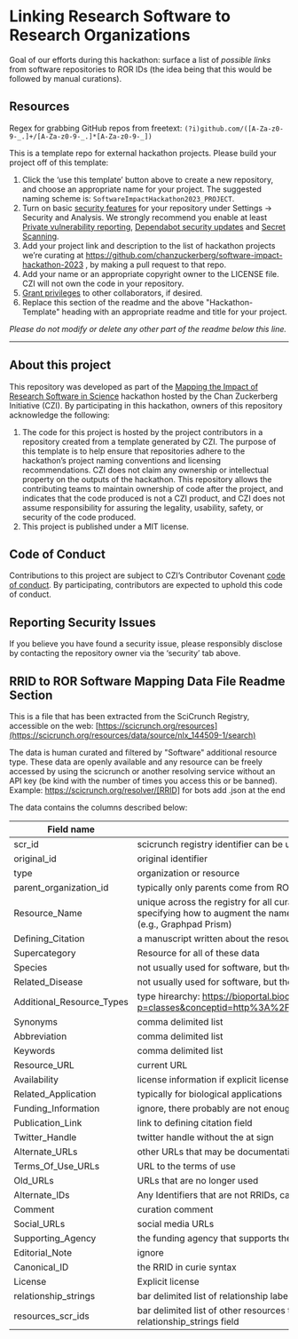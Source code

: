 # Linking Research Software to Research Organizations

Goal of our efforts during this hackathon: surface a list of _possible links_ from software repositories to ROR IDs (the idea being that this would be followed by manual curations).

## Resources

Regex for grabbing GitHub repos from freetext: `(?i)github.com/([A-Za-z0-9-_.]+/[A-Za-z0-9-_.]*[A-Za-z0-9-_])`

This is a template repo for external hackathon projects. Please build your project off of this template:
1. Click the ‘use this template’ button above to create a new repository, and choose an appropriate name for your project. The suggested naming scheme is: `SoftwareImpactHackathon2023_PROJECT`.
2. Turn on basic [security features](https://docs.github.com/en/code-security/getting-started/github-security-features) for your repository under Settings -> Security and Analysis. We strongly recommend you enable at least [Private vulnerability reporting](https://docs.github.com/en/code-security/security-advisories/working-with-repository-security-advisories/configuring-private-vulnerability-reporting-for-a-repository), [Dependabot security updates](https://docs.github.com/en/code-security/dependabot/dependabot-security-updates/configuring-dependabot-security-updates) and [Secret Scanning](https://docs.github.com/en/code-security/secret-scanning/configuring-secret-scanning-for-your-repositories).
4. Add your project link and description to the list of hackathon projects we’re curating at https://github.com/chanzuckerberg/software-impact-hackathon-2023 , by making a pull request to that repo.
5. Add your name or an appropriate copyright owner to the LICENSE file. CZI will not own the code in your repository.
6. [Grant privileges](https://docs.github.com/en/account-and-profile/setting-up-and-managing-your-personal-account-on-github/managing-access-to-your-personal-repositories/inviting-collaborators-to-a-personal-repository)  to other collaborators, if desired.
7. Replace this section of the readme and the above "Hackathon-Template" heading with an appropriate readme and title for your project.

*Please do not modify or delete any other part of the readme below this line.*

***

## About this project

This repository was developed as part of the [Mapping the Impact of Research Software in Science](https://github.com/chanzuckerberg/software-impact-hackathon-2023) hackathon hosted by the Chan Zuckerberg Initiative (CZI). By participating in this hackathon, owners of this repository acknowledge the following:
1. The code for this project is hosted by the project contributors in a repository created from a template generated by CZI. The purpose of this template is to help ensure that repositories adhere to the hackathon’s project naming conventions and licensing recommendations.  CZI does not claim any ownership or intellectual property on the outputs of the hackathon. This repository allows the contributing teams to maintain ownership of code after the project, and indicates that the code produced is not a CZI product, and CZI does not assume responsibility for assuring the legality, usability, safety, or security of the code produced.
2. This project is published under a MIT license.

## Code of Conduct

Contributions to this project are subject to CZI’s Contributor Covenant [code of conduct](https://github.com/chanzuckerberg/.github/blob/master/CODE_OF_CONDUCT.md). By participating, contributors are expected to uphold this code of conduct. 

## Reporting Security Issues

If you believe you have found a security issue, please responsibly disclose by contacting the repository owner via the ‘security’ tab above.


## RRID to ROR Software Mapping Data File Readme Section

This is a file that has been extracted from the SciCrunch Registry, accessible on the web: [https://scicrunch.org/resources](https://scicrunch.org/resources/data/source/nlx_144509-1/search)

The data is human curated and filtered by "Software" additional resource type. 
These data are openly available and any resource can be freely accessed by using the scicrunch or another resolving service without an API key (be kind with the number of times you access this or be banned). Example: 
https://scicrunch.org/resolver/[RRID] for bots add .json at the end




The data contains the columns described below:

| Field name |	description	| field type |
|--- |---|---|
|	scr_id	|	scicrunch registry identifier can be used to pull metadata via n2t.net/RRID:SCR_$###	|	text	|
|	original_id	|	original identifier	|	text	|
|	type	|	organization or resource	|	text	|
|	parent_organization_id	|	typically only parents come from ROR entities (e.g., University not a program)	|	text	|
|	Resource_Name	|	unique across the registry for all curated items; resource names that are the same follow rules specifying how to augment the name, usually the university name or vendor name goes first (e.g., Graphpad Prism)	|	longtext	|
|	Defining_Citation	|	a manuscript written about the resource	|	longtext	|
|	Supercategory	|	Resource for all of these data	|	longtext	|
|	Species	|	not usually used for software, but the main species that is covered by the resource	|	longtext	|
|	Related_Disease	|	not usually used for software, but the main disease that is covered by the resource	|	longtext	|
|	Additional_Resource_Types	|	type hirearchy: https://bioportal.bioontology.org/ontologies/NIFSTD?p=classes&conceptid=http%3A%2F%2Furi.neuinfo.org%2Fnif%2Fnifstd%2Fnlx_res_20090101	|	longtext	|
|	Synonyms	|	comma delimited list	|	longtext	|
|	Abbreviation	|	comma delimited list	|	longtext	|
|	Keywords	|	comma delimited list	|	longtext	|
|	Resource_URL	|	current URL	|	longtext	|
|	Availability	|	license information if explicit license not available, also may not be in service	|	longtext	|
|	Related_Application	|	typically for biological applications	|	longtext	|
|	Funding_Information	|	ignore, there probably are not enough of these in software to worry about	|	longtext	|
|	Publication_Link	|	link to defining citation field	|	longtext	|
|	Twitter_Handle	|	twitter handle without the at sign	|	longtext	|
|	Alternate_URLs	|	other URLs that may be documentation, or other instances of the tool	|	longtext	|
|	Terms_Of_Use_URLs	|	URL to the terms of use	|	longtext	|
|	Old_URLs	|	URLs that are no longer used	|	longtext	|
|	Alternate_IDs	|	Any Identifiers that are not RRIDs, can be resolved by RRID resolver, comma delimeted	|	longtext	|
|	Comment	|	curation comment	|	longtext	|
|	Social_URLs	|	social media URLs	|	longtext	|
|	Supporting_Agency	|	the funding agency that supports the resource	|	longtext	|
|	Editorial_Note	|	ignore	|	longtext	|
|	Canonical_ID	|	the RRID in curie syntax	|	longtext	|
|	License	|	Explicit license	|	longtext	|
|	relationship_strings	|	bar delimited list of relationship labels with resources_scr_ids	|	mediumtext	|
|	resources_scr_ids	|	bar delimited list of other resources that are related to this RRID via the relationship listed in the relationship_strings field	|	text	|
